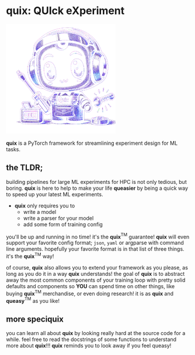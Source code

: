 # quix: QUIck eXperiment

<img src="rsc/quix.png" alt="quix in full glory" width="300"/>

**quix** is a PyTorch framework for streamlining experiment design for ML tasks. 

## the TLDR;

building pipelines for large ML experiments for HPC is not only tedious, but boring. **quix** is here to help to make your life **queasier** by being a quick way to speed up your latest ML experiments.
 
- **quix** only requires you to
    - write a model
    - write a parser for your model
    - add some form of training config

you'll be up and running in no time! it's the **quix**$^{\mathrm{TM}}$ guarantee! **quix** will even support your favorite config format; `json`, `yaml` or argparse with command line arguments. hopefully your favorite format is in that list of three things. it's the **quix**$^{\mathrm{TM}}$ way!

of course, **quix** also allows you to extend your framework as you please, as long as you do it in a way **quix** understands!
the goal of **quix** is to abstract away the most common components of your training loop with pretty solid defaults and components so **YOU** can spend time on other things, like buying **quix**$^{\mathrm{TM}}$ merchandise, or even doing research! it is as **quix** and **queasy**$^{\mathrm{TM}}$ as you like!

## more speciquix

you can learn all about **quix** by looking really hard at the source code for a while. feel free to read the docstrings of some functions to understand more about **quix**!!! **quix** reminds you to look away if you feel queasy!